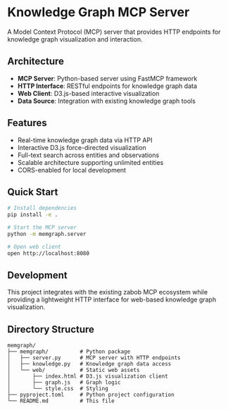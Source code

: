 # Knowledge Graph MCP Server

A Model Context Protocol (MCP) server that provides HTTP endpoints for knowledge graph visualization and interaction.

## Architecture

- **MCP Server**: Python-based server using FastMCP framework
- **HTTP Interface**: RESTful endpoints for knowledge graph data
- **Web Client**: D3.js-based interactive visualization
- **Data Source**: Integration with existing knowledge graph tools

## Features

- Real-time knowledge graph data via HTTP API
- Interactive D3.js force-directed visualization
- Full-text search across entities and observations
- Scalable architecture supporting unlimited entities
- CORS-enabled for local development

## Quick Start

```bash
# Install dependencies
pip install -e .

# Start the MCP server
python -m memgraph.server

# Open web client
open http://localhost:8080
```

## Development

This project integrates with the existing zabob MCP ecosystem while providing a lightweight HTTP interface for web-based knowledge graph visualization.

## Directory Structure

```
memgraph/
├── memgraph/          # Python package
│   ├── server.py      # MCP server with HTTP endpoints
│   ├── knowledge.py   # Knowledge graph data access
│   └── web/           # Static web assets
│       ├── index.html # D3.js visualization client
│       ├── graph.js   # Graph logic
│       └── style.css  # Styling
├── pyproject.toml     # Python project configuration
└── README.md          # This file
```
